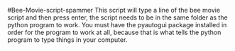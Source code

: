 #Bee-Movie-script-spammer
This script will type a line of the bee movie script and then press enter, the script needs to be in the same folder as
the python program to work. You must have the pyautogui package installed in order for the program to work at all, 
because that is what tells the python program to type things in your computer.
